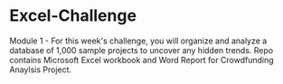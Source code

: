 # Excel-Challenge
Module 1 - For this week's challenge, you will organize and analyze a database of 1,000 sample projects to uncover any hidden trends.
Repo contains Microsoft Excel workbook and Word Report for Crowdfunding Anaylsis Project.
